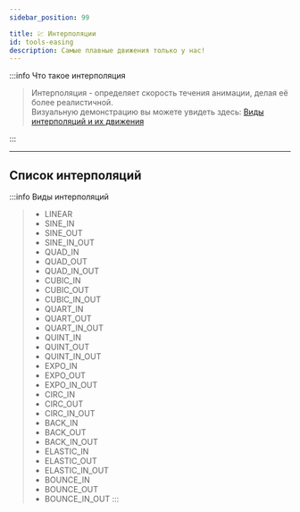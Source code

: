 ```yaml
---
sidebar_position: 99

title: 💹 Интерполяции
id: tools-easing
description: Самые плавные движения только у нас!
---
```


:::info Что такое интерполяция

> Интерполяция - определяет скорость течения анимации, делая её более реалистичной.  
> Визуальную демонстрацию вы можете увидеть здесь: [Виды интерполяций и их движения](https://easings.net/)

:::

---

## Список интерполяций

:::info Виды интерполяций
> - LINEAR
> - SINE_IN
> - SINE_OUT
> - SINE_IN_OUT
> - QUAD_IN
> - QUAD_OUT
> - QUAD_IN_OUT
> - CUBIC_IN
> - CUBIC_OUT
> - CUBIC_IN_OUT
> - QUART_IN
> - QUART_OUT
> - QUART_IN_OUT
> - QUINT_IN
> - QUINT_OUT
> - QUINT_IN_OUT
> - EXPO_IN
> - EXPO_OUT
> - EXPO_IN_OUT
> - CIRC_IN
> - CIRC_OUT
> - CIRC_IN_OUT
> - BACK_IN
> - BACK_OUT
> - BACK_IN_OUT
> - ELASTIC_IN
> - ELASTIC_OUT
> - ELASTIC_IN_OUT
> - BOUNCE_IN
> - BOUNCE_OUT
> - BOUNCE_IN_OUT
:::
